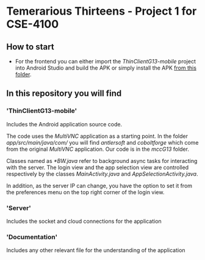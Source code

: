 # Temerarious Thirteens - Project 1 for CSE-4100

## How to start

* For the frontend you can either import the _ThinClientG13-mobile_ project into Android Studio and build the APK or simply install the APK [from this folder](https://git.niksula.hut.fi/cs-e4100/mcc-2016-g13-p1/tree/master/ThinClientG13-mobile/app/build/outputs/apk).


## In this repository you will find

### 'ThinClientG13-mobile'

Includes the Android application source code.

The code uses the *MultiVNC* application as a starting point. In the folder _app/src/main/java/com/_ you will find _antlersoft_ and _coboltforge_ which come from the original *MultiVNC* application. Our code is in the _mccG13_ folder.

Classes named as _\*BW.java_ refer to background async tasks for interacting with the server. The login view and the app selection view are controlled respectively by the classes _MainActivity.java_ and _AppSelectionActivity.java_.

In addition, as the server IP can change, you have the option to set it from the preferences menu on the top right corner of the login view.

### 'Server'
Includes the socket and cloud connections for the application


### 'Documentation'
Includes any other relevant file for the understanding of the application

